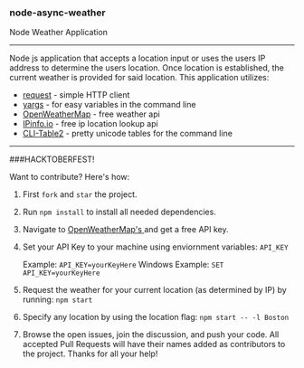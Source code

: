 ### node-async-weather
Node Weather Application

-----

Node js application that accepts a location input or uses the users IP address to determine the users location. Once location is established, the current weather is provided for said location. This application utilizes:

* [request](https://github.com/request/request) - simple HTTP client
* [yargs](http://yargs.js.org/) - for easy variables in the command line
* [OpenWeatherMap](http://openweathermap.org/) - free weather api
* [IPinfo.io](http://ipinfo.io/) - free ip location lookup api
* [CLI-Table2](https://github.com/jamestalmage/cli-table2) -  pretty unicode tables for the command line

-----

###HACKTOBERFEST!

Want to contribute? Here's how:

1.  First ```fork``` and ```star``` the project.
2.  Run ```npm install``` to install all needed dependencies.
3.  Navigate to [OpenWeatherMap's ](http://openweathermap.org/) and get a free API key.
4.  Set your API Key to your machine using enviornment variables: ```API_KEY```

    Example: ```API_KEY=yourKeyHere```
    Windows Example: ```SET API_KEY=yourKeyHere```
5.  Request the weather for your current location (as determined by IP) by running: ```npm start```
6.  Specify any location by using the location flag: ```npm start -- -l Boston```
7.  Browse the open issues, join the discussion, and push your code. All accepted Pull Requests will have their names added as contributors to the project. Thanks for all your help!
